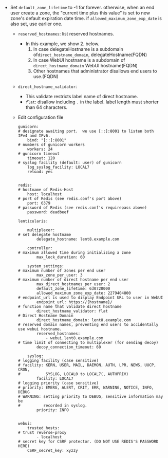   * Set `default_zone_lifetime` to -1 for forever.
      otherwise, when an end user create a zone, the "current time plus
      this value" is set to new zone's default expiration date time.
      if `allowed_maximum_zone_exp_date` is also set, use earlier one.

    - `reserved_hostnames`:
      list reserved hostnames.
      - In this example, we show 2. below.
        1. In case delegateHostname is a subdomain of`direct_hostname_domain`,
            delegateHostname(FQDN)
        2. In case WebUI hostname is a subdomain of `direct_hostname_domain`
            WebUI hostname(FQDN)
        3. Other hostnames that administrator disallows end users to use.(FQDN)

    - `direct_hostname_validator`:
      - This validate restricts label name of direct hostname.
      - `flat`: disallow including `.` in the label.
        label length must shorter than 64 characters.


    - Edit configuration file
      ```
      gunicorn:
      # designate awaiting port.  we use [::]:8001 to listen both IPv4 and IPv6.
          bind: "[::]:8001"
      # numbers of gunicorn workers
          workers: 24
      # gunicorn timeout
          timeout: 120
      # syslog facility (default: user) of gunicorn
          log_syslog_facility: LOCAL7
          reload: yes


      redis:
      # hostname of Redis-Host
          host: localhost
      # port of Redis (see redis.conf's port above)
          port: 6379
      # password of Redis (see redis.conf's requirepass above)
          password: deadbeef

      lenticularis:

          multiplexer:
      # set delegate hostname
              delegate_hostname: lent8.example.com

          controller:
      # maximum allowed time during initializing a zone
              max_lock_duration: 60

          system_settings:
      # maximum number of zones per end user
              max_zone_per_user: 3
      # maximum number of direct hostname per end user
              max_direct_hostnames_per_user: 2
              default_zone_lifetime: 630720000
              allowed_maximum_zone_exp_date: 2279404800
      # endpoint_url is used to display Endpoint URL to user in WebUI
              endpoint_url: https://{hostname}/
      # function name that validate direct hostname
              direct_hostname_validator: flat
      # Direct Hostname Domain
              direct_hostname_domain: lent8.example.com
      # reserved domain names, preventing end users to accidentally use webui hostname.
              reserved_hostnames:
                  - webui.lent8.example.com
      # time limit of connecting to multiplexer (for sending decoy)
              decoy_connection_timeout: 60

          syslog:
      # logging facility (case sensitive)
      # facility: KERN, USER, MAIL, DAEMON, AUTH, LPR, NEWS, UUCP, CRON,
      #           SYSLOG, LOCAL0 to LOCAL7(, AUTHPRIV)
              facility: LOCAL7
      # logging priority (case sensitive)
      # priority: EMERG, ALERT, CRIT, ERR, WARNING, NOTICE, INFO, DEBUG
      # WARNING: setting priority to DEBUG, sensitive information may be
      #          recorded in syslog.
              priority: INFO


      webui:
          trusted_hosts:
      # trust reverse-proxy
              - localhost
      # secret key for CSRF protector. (DO NOT USE REDIS'S PASSWORD HERE)
          CSRF_secret_key: xyzzy
      ```
